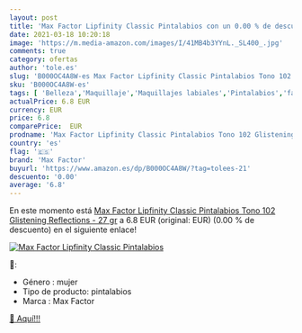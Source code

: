 ```yaml
---
layout: post
title: 'Max Factor Lipfinity Classic Pintalabios con un 0.00 % de descuento'
date: 2021-03-18 10:20:18
image: 'https://m.media-amazon.com/images/I/41MB4b3YYnL._SL400_.jpg'
comments: true
category: ofertas
author: 'tole.es'
slug: 'B000OC4A8W-es Max Factor Lipfinity Classic Pintalabios Tono 102...'
sku: 'B000OC4A8W-es'
tags: [ 'Belleza','Maquillaje','Maquillajes labiales','Pintalabios','factor','max','max factor', ]
actualPrice: 6.8 EUR
currency: EUR
price: 6.8
comparePrice:  EUR
prodname: 'Max Factor Lipfinity Classic Pintalabios Tono 102 Glistening Reflections - 27 gr'
country: 'es'
flag: '🇪🇸'
brand: 'Max Factor'
buyurl: 'https://www.amazon.es/dp/B000OC4A8W/?tag=tolees-21'
descuento: '0.00'
average: '6.8'
---
```


En este momento está [Max Factor Lipfinity Classic Pintalabios Tono 102 Glistening Reflections - 27 gr](https://www.amazon.es/dp/B000OC4A8W/?tag=tolees-21) a 6.8 EUR (original:  EUR) (0.00 %  de descuento) en el siguiente enlace!

[![Max Factor Lipfinity Classic Pintalabios](https://m.media-amazon.com/images/I/41MB4b3YYnL._SL400_.jpg)](https://www.amazon.es/dp/B000OC4A8W/?tag=tolees-21)

🔎:

- Género : mujer
- Tipo de producto: pintalabios
- Marca : Max Factor

[🛒 Aquí!!!](https://www.amazon.es/dp/B000OC4A8W/?tag=tolees-21)
